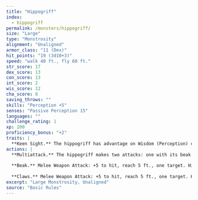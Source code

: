 ```yaml
---
title: "Hippogriff"
index:
  - hippogriff
permalink: /monsters/hippogriff/
size: "Large"
type: "Monstrosity"
alignment: "Unaligned"
armor_class: "11 (Dex)"
hit_points: "19 (3d10+3)"
speed: "walk 40 ft., fly 60 ft."
str_score: 17
dex_score: 13
con_score: 13
int_score: 2
wis_score: 12
cha_score: 8
saving_throws: ""
skills: "Perception +5"
senses: "Passive Perception 15"
languages: ""
challenge_rating: 1
xp: 200
proficiency_bonus: "+2"
traits: |
  **Keen Sight.** The hippogriff has advantage on Wisdom (Perception) checks that rely on sight.
actions: |
  **Multiattack.** The hippogriff makes two attacks: one with its beak and one with its claws.
  
  **Beak.** Melee Weapon Attack: +5 to hit, reach 5 ft., one target. Hit: 8 (1d10 + 3) piercing damage.
  
  **Claws.** Melee Weapon Attack: +5 to hit, reach 5 ft., one target. Hit: 10 (2d6 + 3) slashing damage.  
excerpt: "Large Monstrosity, Unaligned"
source: "Basic Rules"
---
```

